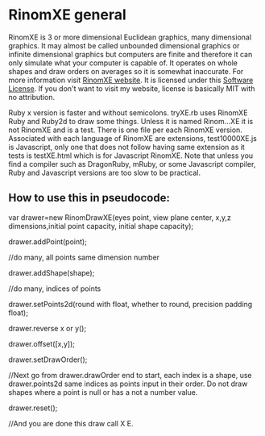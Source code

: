 # RinomXE general
RinomXE is 3 or more dimensional Euclidean graphics, many dimensional graphics. It may almost be called unbounded dimensional graphics or infinite dimensional graphics but computers are finite and therefore it can only simulate what your computer is capable of. It operates on whole shapes and draw orders on averages so it is somewhat inaccurate. For more information visit [RinomXE website](https://gugquettex.com/en/project/rinomxe/index.php). It is licensed under this [Software License](https://gugquettex.com/en/project/software-license.php). If you don't want to visit my website, license is basically MIT with no attribution.

Ruby x version is faster and without semicolons. tryXE.rb uses RinomXE Ruby and Ruby2d to draw some things. Unless it is named Rinom...XE it is not RinomXE and is a test. There is one file per each RinomXE version. Associated with each language of RinomXE are extensions, test10000XE.js is Javascript, only one that does not follow having same extension as it tests is testXE.html which is for Javascript RinomXE. Note that unless you find a compiler such as DragonRuby, mRuby, or some Javascript compiler, Ruby and Javascript versions are too slow to be practical.

## How to use this in pseudocode:

var drawer=new RinomDrawXE(eyes point, view plane center, x,y,z dimensions,initial point capacity, initial shape capacity);

drawer.addPoint(point);

//do many, all points same dimension number

drawer.addShape(shape);

//do many, indices of points

drawer.setPoints2d(round with float, whether to round, precision padding float);

drawer.reverse x or y();

drawer.offset([x,y]);

drawer.setDrawOrder();

//Next go from drawer.drawOrder end to start, each index is a shape, use drawer.points2d same indices as points input in their order. Do not draw shapes where a point is null or has a not a number value.

drawer.reset();

//And you are done this draw call
X E.
